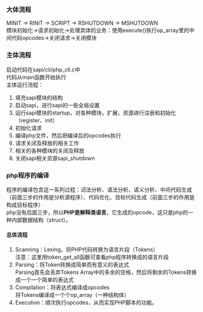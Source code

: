### 大体流程
MINIT -> RINIT -> SCRIPT -> RSHUTDOWN -> MSHUTDOWN  
模块初始化->请求初始化->处理具体的业务：使用execute()执行op_array里的中间代码opcodes->关闭请求->关闭模块

### 主体流程
启动代码在sapi/cli/php_cli.c中  
代码从main函数开始执行  
主体运行流程：  
  1. 填充sapi模块的结构  
  2. 启动sapi，进行sapi的一些全局设置  
  3. 运行sapi模块的startup，对各种模块，扩展，资源进行注册和初始化（register、init）  
  4. 初始化请求  
  5. 编译php文件，然后把编译后的opcodes执行  
  6. 请求关闭及释放的相关工作  
  7. 相关的各种模块的关闭及释放  
  8. 关闭sapi相关资源sapi_shutdown

### php程序的编译
程序的编译包含这一系列过程：词法分析、语法分析、语义分析、中间代码生成（前面三步的作用是分析源程序）、代码优化、目标代码生成（前面三步的作用是构成目标程序）  
php没有后面三步，所以**PHP是解释类语言**，它生成的opcode，这只是php的一种内部数据结构（struct）。
#### 总体流程  
1. Scanning：Lexing，将PHP代码转换为语言片段（Tokens）  
注意：这里用token_get_all函数可查看php程序转换成的语言片段  
2. Parsing：将Token转换成简单而有意义的表达式  
Parsing首先会丢弃Tokens Array中的多余的空格，然后将剩余的Tokens转换成一个一个简单的表达式  
3. Compilation：将表达式编译成opcodes  
将Tokens编译成一个个op_array（一种结构体）
4. Execution：顺次执行opcodes，从而实现PHP脚本的功能。